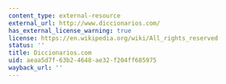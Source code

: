 ```yaml
---
content_type: external-resource
external_url: http://www.diccionarios.com/
has_external_license_warning: true
license: https://en.wikipedia.org/wiki/All_rights_reserved
status: ''
title: Diccionarios.com
uid: aeaa5d7f-63b2-4648-ae32-f204ff685975
wayback_url: ''
---
```


